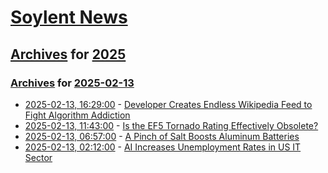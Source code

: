 # [Soylent News](../../../README.md)

## [Archives](../../index.md) for [2025](../index.md)

### [Archives](../../index.md) for [2025-02-13](index.md)

* [2025-02-13, 16:29:00](https://soylentnews.org/article.pl?sid=25/02/12/1247251&from=rss) - [Developer Creates Endless Wikipedia Feed to Fight Algorithm Addiction](https://soylentnews.org/article.pl?sid=25/02/12/1247251&from=rss)
* [2025-02-13, 11:43:00](https://soylentnews.org/article.pl?sid=25/02/12/1237237&from=rss) - [Is the EF5 Tornado Rating Effectively Obsolete?](https://soylentnews.org/article.pl?sid=25/02/12/1237237&from=rss)
* [2025-02-13, 06:57:00](https://soylentnews.org/article.pl?sid=25/02/12/1234248&from=rss) - [A Pinch of Salt Boosts Aluminum Batteries](https://soylentnews.org/article.pl?sid=25/02/12/1234248&from=rss)
* [2025-02-13, 02:12:00](https://soylentnews.org/article.pl?sid=25/02/12/095248&from=rss) - [AI Increases Unemployment Rates in US IT Sector](https://soylentnews.org/article.pl?sid=25/02/12/095248&from=rss)
